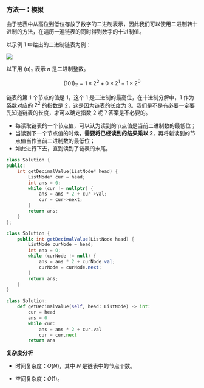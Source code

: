 ### 方法一：模拟

由于链表中从高位到低位存放了数字的二进制表示，因此我们可以使用二进制转十进制的方法，在遍历一遍链表的同时得到数字的十进制值。

以示例 1 中给出的二进制链表为例：

![](https://assets.leetcode-cn.com/aliyun-lc-upload/uploads/2019/12/15/graph-1.png)

以下用 $(n)_2$ 表示 $n$ 是二进制整数。

$$
(101)_2 = 1 \times 2^2 + 0 \times 2^1 + 1 \times 2^0
$$

链表的第 1 个节点的值是 $1$，这个 $1$ 是二进制的最高位，在十进制分解中，$1$ 作为系数对应的 $2^2$ 的指数是 $2$，这是因为链表的长度为 $3$。我们是不是有必要一定要先知道链表的长度，才可以确定指数 $2$ 呢？答案是不必要的。

+ 每读取链表的一个节点值，可以认为读到的节点值是当前二进制数的最低位；
+ 当读到下一个节点值的时候，**需要将已经读到的结果乘以 $2$**，再将新读到的节点值当作当前二进制数的最低位；
+ 如此进行下去，直到读到了链表的末尾。


```C++ [sol1-C++]
class Solution {
public:
    int getDecimalValue(ListNode* head) {
        ListNode* cur = head;
        int ans = 0;
        while (cur != nullptr) {
            ans = ans * 2 + cur->val;
            cur = cur->next;
        }
        return ans;
    }
};
```

```Java [sol1-Java]
class Solution {
    public int getDecimalValue(ListNode head) {
        ListNode curNode = head;
        int ans = 0;
        while (curNode != null) {
            ans = ans * 2 + curNode.val;
            curNode = curNode.next;
        }
        return ans;
    }
}
```

```Python [sol1-Python3]
class Solution:
    def getDecimalValue(self, head: ListNode) -> int:
        cur = head
        ans = 0
        while cur:
            ans = ans * 2 + cur.val
            cur = cur.next
        return ans
```

**复杂度分析**

- 时间复杂度：$O(N)$，其中 $N$ 是链表中的节点个数。

- 空间复杂度：$O(1)$。